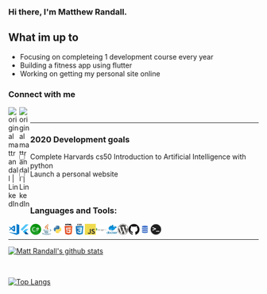 ### Hi there, I'm Matthew Randall.

## What im up to
- Focusing on completeing 1 development course every year
- Building a fitness app using flutter
- Working on getting my personal site online

### Connect with me
[<img align="left" alt="originalmattrandall | LinkedIn" width="22px" src="https://cdn.jsdelivr.net/npm/simple-icons@v3/icons/linkedin.svg"/>][linkedin]
[<img align="left" alt="originalmattrandall | LinkedIn" width="22px" src="https://cdn.jsdelivr.net/npm/simple-icons@v3/icons/instagram.svg"/>][instagram]

<br />

---

### 2020 Development goals
- [ ] Complete Harvards cs50 Introduction to Artificial Intelligence with python
- [ ] Launch a personal website

<br />

### Languages and Tools:
<img align="left" alt="originalmattrandall | VSCode" width="22px" src="https://raw.githubusercontent.com/github/explore/80688e429a7d4ef2fca1e82350fe8e3517d3494d/topics/visual-studio-code/visual-studio-code.png" />
<img align="left" alt="originalmattrandall | Flutter" width="22px" src="https://raw.githubusercontent.com/github/explore/80688e429a7d4ef2fca1e82350fe8e3517d3494d/topics/flutter/flutter.png" />
<img align="left" alt="originalmattrandall | C Sharp" width="22px" src="https://raw.githubusercontent.com/github/explore/80688e429a7d4ef2fca1e82350fe8e3517d3494d/topics/csharp/csharp.png" />
<img align="left" alt="originalmattrandall | Java" width="22px" src="https://raw.githubusercontent.com/github/explore/80688e429a7d4ef2fca1e82350fe8e3517d3494d/topics/java/java.png" />
<img align="left" alt="originalmattrandall | C Sharp" width="22px" src="https://raw.githubusercontent.com/github/explore/80688e429a7d4ef2fca1e82350fe8e3517d3494d/topics/python/python.png" />
<img align="left" alt="originalmattrandall | HTML5" width="22px" src="https://raw.githubusercontent.com/github/explore/80688e429a7d4ef2fca1e82350fe8e3517d3494d/topics/html/html.png" />
<img align="left" alt="originalmattrandall | CSS" width="22px" src="https://raw.githubusercontent.com/github/explore/80688e429a7d4ef2fca1e82350fe8e3517d3494d/topics/css/css.png" />
<img align="left" alt="originalmattrandall | JAVASCRIPT" width="22px" src="https://raw.githubusercontent.com/github/explore/80688e429a7d4ef2fca1e82350fe8e3517d3494d/topics/javascript/javascript.png" />
<img align="left" alt="originalmattrandall | MONGODB" width="22px" src="https://raw.githubusercontent.com/github/explore/80688e429a7d4ef2fca1e82350fe8e3517d3494d/topics/mongodb/mongodb.png" />
<img align="left" alt="originalmattrandall | DOCKER" width="22px" src="https://raw.githubusercontent.com/github/explore/80688e429a7d4ef2fca1e82350fe8e3517d3494d/topics/docker/docker.png" />
<img align="left" alt="originalmattrandall | WORDPRESS" width="22px" src="https://raw.githubusercontent.com/github/explore/80688e429a7d4ef2fca1e82350fe8e3517d3494d/topics/wordpress/wordpress.png" />
<img align="left" alt="originalmattrandall | GITHUB" width="22px" src="https://raw.githubusercontent.com/github/explore/78df643247d429f6cc873026c0622819ad797942/topics/github/github.png" />
<img align="left" alt="originalmattrandall | SQL" width="22px" src="https://raw.githubusercontent.com/github/explore/80688e429a7d4ef2fca1e82350fe8e3517d3494d/topics/sql/sql.png" />
<img align="left" alt="originalmattrandall | TERMINAL" width="22px" src="https://raw.githubusercontent.com/github/explore/80688e429a7d4ef2fca1e82350fe8e3517d3494d/topics/terminal/terminal.png" />

<br />

---

[![Matt Randall's github stats](https://github-readme-stats.vercel.app/api?username=originalmattrandall&theme=radical)](https://github.com/originalmattrandall/github-readme-stats)

<br />

[![Top Langs](https://github-readme-stats.vercel.app/api/top-langs/?username=originalmattrandall&theme=radical)](https://github.com/originalmattrandall/github-readme-stats)




[linkedin]: https://www.linkedin.com/in/matt-randall/
[instagram]: https://www.instagram.com/developer.matt/
